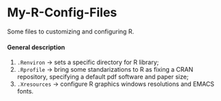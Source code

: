 My-R-Config-Files
=================

Some files to customizing and configuring R.

#### General description ####

1. `.Renviron` -> sets a specific directory for R library;
2. `.Rprofile` -> bring some standarizations to R as fixing a CRAN
repository, specifying a default pdf software and paper size;
3. `.Xresources` -> configure R graphics windows resolutions and EMACS
fonts.
